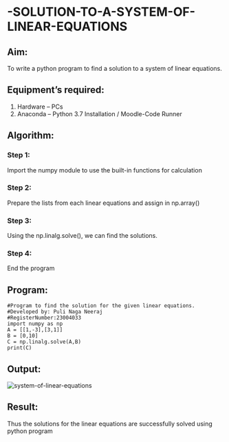 # -SOLUTION-TO-A-SYSTEM-OF-LINEAR-EQUATIONS
## Aim:
To write a python program to find a solution to a system of linear equations.
## Equipment’s required:
1. 	Hardware – PCs
2. 	Anaconda – Python 3.7 Installation / Moodle-Code Runner
## Algorithm:
### Step 1: 
Import the numpy module to use the built-in functions for calculation
### Step 2: 
Prepare the lists from each linear equations and assign in np.array()
### Step 3: 
Using the np.linalg.solve(), we can find the solutions.
### Step 4: 
End the program
## Program:
```
#Program to find the solution for the given linear equations.
#Developed by: Puli Naga Neeraj
#RegisterNumber:23004033
import numpy as np
A = [[1,-3],[3,1]]
B = [0,10]
C = np.linalg.solve(A,B)
print(C)
```

## Output:
![system-of-linear-equations](https://github.com/PuliNagaNeeraj/-SOLUTION-TO-A-SYSTEM-OF-LINEAR-EQUATIONS/assets/138849173/1d217766-c815-41e2-97ac-9ab43ba0b738)

## Result: 
Thus the solutions for the linear equations are successfully solved using python program

